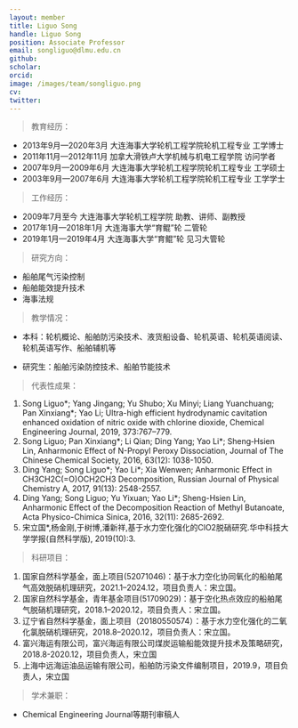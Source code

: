 ```yaml
---
layout: member
title: Liguo Song
handle: Liguo Song
position: Associate Professor
email: songliguo@dlmu.edu.cn
github: 
scholar: 
orcid: 
image: /images/team/songliguo.png
cv: 
twitter: 
---
```


>教育经历：

- 2013年9月—2020年3月 大连海事大学轮机工程学院轮机工程专业 工学博士
- 2011年11月—2012年11月 加拿大滑铁卢大学机械与机电工程学院 访问学者
- 2007年9月—2009年6月 大连海事大学轮机工程学院轮机工程专业 工学硕士
- 2003年9月—2007年6月 大连海事大学轮机工程学院轮机工程专业 工学学士

>工作经历：

- 2009年7月至今 大连海事大学轮机工程学院 助教、讲师、副教授
- 2017年1月—2018年1月 大连海事大学“育鲲”轮 二管轮
- 2019年1月—2019年4月 大连海事大学“育鲲”轮 见习大管轮

>研究方向：

- 船舶尾气污染控制
- 船舶能效提升技术
- 海事法规

>教学情况：

- 本科：轮机概论、船舶防污染技术、液货船设备、轮机英语、轮机英语阅读、轮机英语写作、船舶辅机等

- 研究生：船舶污染防控技术、船舶节能技术

>代表性成果：

1. Song Liguo*; Yang Jingang; Yu Shubo; Xu Minyi; Liang Yuanchuang; Pan Xinxiang*; Yao Li; Ultra-high efficient hydrodynamic cavitation enhanced oxidation of nitric oxide with chlorine dioxide, Chemical Engineering Journal, 2019, 373:767–779.
2. Song Liguo; Pan Xinxiang*; Li Qian; Ding Yang; Yao Li*; Sheng‐Hsien Lin, Anharmonic Effect of N-Propyl Peroxy Dissociation, Journal of The Chinese Chemical Society, 2016, 63(12): 1038-1050.
3. Ding Yang; Song Liguo*; Yao Li*; Xia Wenwen; Anharmonic Effect in CH3CH2C(=O)OCH2CH3 Decomposition, Russian Journal of Physical Chemistry A, 2017, 91(13): 2548-2557.
4. Ding Yang; Song Liguo; Yu Yixuan; Yao Li*; Sheng-Hsien Lin, Anharmonic Effect of the Decomposition Reaction of Methyl Butanoate, Acta Physico-Chimica Sinica, 2016, 32(11): 2685-2692.
5. 宋立国*,杨金刚,于树博,潘新祥,基于水力空化强化的ClO2脱硝研究.华中科技大学学报(自然科学版), 2019(10):3.

>科研项目：

1. 国家自然科学基金，面上项目(52071046)：基于水力空化协同氧化的船舶尾气高效脱硝机理研究，2021.1–2024.12，项目负责人：宋立国。
2. 国家自然科学基金，青年基金项目(51709029)：基于空化热点效应的船舶尾气脱硝机理研究，2018.1–2020.12，项目负责人：宋立国。
3. 辽宁省自然科学基金，面上项目（20180550574）：基于水力空化强化的二氧化氯脱硝机理研究，2018.8–2020.12，项目负责人：宋立国。
4. 富兴海运有限公司，富兴海运有限公司煤炭运输船能效提升技术及策略研究，2018.8-2020.12，项目负责人，宋立国
5. 上海中远海运油品运输有限公司，船舶防污染文件编制项目，2019.9，项目负责人，宋立国

>学术兼职：

- Chemical Engineering Journal等期刊审稿人


